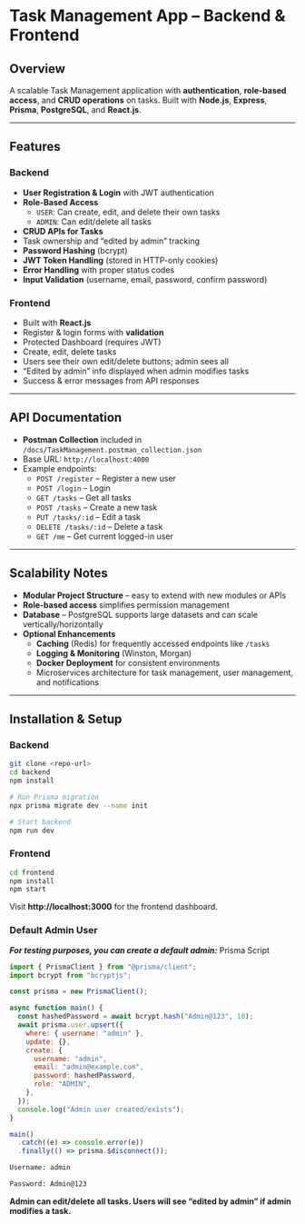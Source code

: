 # Task Management App – Backend & Frontend

## Overview
A scalable Task Management application with **authentication**, **role-based access**, and **CRUD operations** on tasks. Built with **Node.js**, **Express**, **Prisma**, **PostgreSQL**, and **React.js**.

---

## Features

### Backend
- **User Registration & Login** with JWT authentication
- **Role-Based Access**
  - `USER`: Can create, edit, and delete their own tasks
  - `ADMIN`: Can edit/delete all tasks
- **CRUD APIs for Tasks**
- Task ownership and “edited by admin” tracking
- **Password Hashing** (bcrypt)
- **JWT Token Handling** (stored in HTTP-only cookies)
- **Error Handling** with proper status codes
- **Input Validation** (username, email, password, confirm password)

### Frontend
- Built with **React.js**
- Register & login forms with **validation**
- Protected Dashboard (requires JWT)
- Create, edit, delete tasks
- Users see their own edit/delete buttons; admin sees all
- “Edited by admin” info displayed when admin modifies tasks
- Success & error messages from API responses

---

## API Documentation
- **Postman Collection** included in `/docs/TaskManagement.postman_collection.json`
- Base URL: `http://localhost:4000`
- Example endpoints:
  - `POST /register` – Register a new user
  - `POST /login` – Login
  - `GET /tasks` – Get all tasks
  - `POST /tasks` – Create a new task
  - `PUT /tasks/:id` – Edit a task
  - `DELETE /tasks/:id` – Delete a task
  - `GET /me` – Get current logged-in user

---

## Scalability Notes
- **Modular Project Structure** – easy to extend with new modules or APIs
- **Role-based access** simplifies permission management
- **Database** – PostgreSQL supports large datasets and can scale vertically/horizontally
- **Optional Enhancements**
  - **Caching** (Redis) for frequently accessed endpoints like `/tasks`
  - **Logging & Monitoring** (Winston, Morgan)
  - **Docker Deployment** for consistent environments
  - Microservices architecture for task management, user management, and notifications

---

## Installation & Setup

### Backend
```bash
git clone <repo-url>
cd backend
npm install

# Run Prisma migration
npx prisma migrate dev --name init

# Start backend
npm run dev
```

### Frontend
```bash
cd frontend
npm install
npm start
```
Visit **http://localhost:3000** for the frontend dashboard.

### Default Admin User

***For testing purposes, you can create a default admin:***
Prisma Script
```javascript
import { PrismaClient } from "@prisma/client";
import bcrypt from "bcryptjs";

const prisma = new PrismaClient();

async function main() {
  const hashedPassword = await bcrypt.hash("Admin@123", 10);
  await prisma.user.upsert({
    where: { username: "admin" },
    update: {},
    create: {
      username: "admin",
      email: "admin@example.com",
      password: hashedPassword,
      role: "ADMIN",
    },
  });
  console.log("Admin user created/exists");
}

main()
  .catch((e) => console.error(e))
  .finally(() => prisma.$disconnect());
```

```bash
Username: admin

Password: Admin@123
```
**Admin can edit/delete all tasks. Users will see “edited by admin” if admin modifies a task.**
